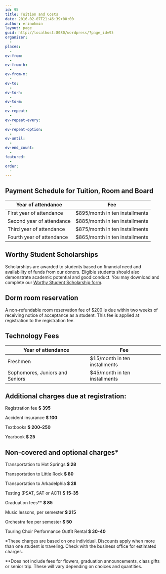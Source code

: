 ```yaml
---
id: 95
title: Tuition and Costs
date: 2016-02-07T21:46:39+00:00
author: erinohmin
layout: page
guid: http://localhost:8080/wordpress/?page_id=95
organizer:
  - 
places:
  - 
ev-from:
  - 
ev-from-h:
  - 
ev-from-m:
  - 
ev-to:
  - 
ev-to-h:
  - 
ev-to-m:
  - 
ev-repeat:
  - 
ev-repeat-every:
  - 
ev-repeat-option:
  - 
ev-until:
  - 
ev-end_count:
  - 
featured:
  - 
order:
  - 
---
```


## Payment Schedule for Tuition, Room and Board

Year of attendance        | Fee
--------------------------|--------------------------------
First year of attendance  | $895/month in ten installments
Second year of attendance | $885/month in ten installments
Third year of attendance  | $875/month in ten installments
Fourth year of attendance | $865/month in ten installments 

## Worthy Student Scholarships

Scholarships are awarded to students based on financial need and availability of funds 
from our donors. Eligible students should also demonstrate academic potential and good 
conduct. You may download and complete our 
[Worthy Student Scholarship form](/uploads/documents/Worthy_Student_Application.pdf).

## Dorm room reservation

A non-refundable room reservation fee of $200 is due within two weeks of receiving notice 
of acceptance as a student. This fee is applied at registration to the registration fee.

## Technology Fees
  
  Year of attendance			 | Fee
  -------------------------------|------------------------------------
  Freshmen 						 | $15/month in ten installments
Sophomores, Juniors and Seniors  | $45/month in ten installments 
  

## Additional charges due at registration:

Registration fee  **$ 395**
  
Accident insurance  **$ 100**
  
Textbooks  **$ 200–250**
  
Yearbook  **$ 25**

## Non-covered and optional charges\*

Transportation to Hot Springs  **$ 28**
  
Transportation to Little Rock  **$ 80**
  
Transportation to Arkadelphia  **$ 28**
  
Testing (PSAT, SAT or ACT) **$ 15-35**
  
Graduation fees\*\*  **$ 85**
  
Music lessons, per semester  **$ 215**
  
Orchestra fee per semester  **$ 50**
  
Touring Choir Performance Outfit Rental  **$ 30-40**

\*These charges are based on one individual. Discounts apply when more than one student 
is traveling. Check with the business office for estimated charges.

\*\*Does not include fees for flowers, graduation announcements, class gifts or senior 
trip. These will vary depending on choices and quantities.